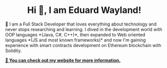 <h1 align="center">Hi 👋, I am Eduard Wayland!</h1>
📝 I am a Full Stack Developer that loves everything about technology and never stops researching and learning. I dived in the development world with OOP languages *(Java, C#, C++)*, then expanded to Web oriented languages *(JS and most known frameworks)* and now I'm gaining experience with smart contracts development on Ethereum blockchain with Solidity.

[ **🚀 You can check out my website for more information.**](https://eduardwayland.github.io " **🚀 You can check out my website here for further information.**")
